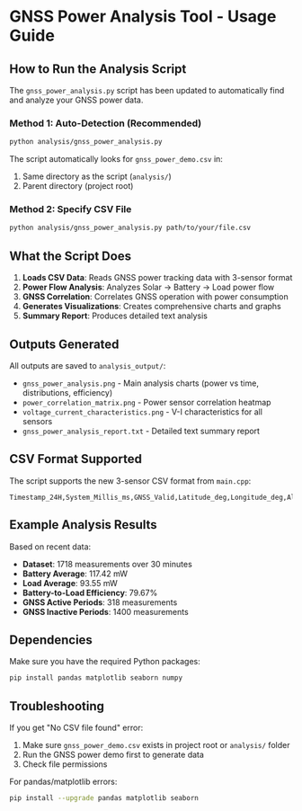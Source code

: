 # GNSS Power Analysis Tool - Usage Guide

## How to Run the Analysis Script

The `gnss_power_analysis.py` script has been updated to automatically find and analyze your GNSS power data.

### Method 1: Auto-Detection (Recommended)
```bash
python analysis/gnss_power_analysis.py
```

The script automatically looks for `gnss_power_demo.csv` in:
1. Same directory as the script (`analysis/`)
2. Parent directory (project root)

### Method 2: Specify CSV File
```bash
python analysis/gnss_power_analysis.py path/to/your/file.csv
```

## What the Script Does

1. **Loads CSV Data**: Reads GNSS power tracking data with 3-sensor format
2. **Power Flow Analysis**: Analyzes Solar → Battery → Load power flow
3. **GNSS Correlation**: Correlates GNSS operation with power consumption
4. **Generates Visualizations**: Creates comprehensive charts and graphs
5. **Summary Report**: Produces detailed text analysis

## Outputs Generated

All outputs are saved to `analysis_output/`:

- `gnss_power_analysis.png` - Main analysis charts (power vs time, distributions, efficiency)
- `power_correlation_matrix.png` - Power sensor correlation heatmap
- `voltage_current_characteristics.png` - V-I characteristics for all sensors
- `gnss_power_analysis_report.txt` - Detailed text summary report

## CSV Format Supported

The script supports the new 3-sensor CSV format from `main.cpp`:
```
Timestamp_24H,System_Millis_ms,GNSS_Valid,Latitude_deg,Longitude_deg,Altitude_m,Satellites_Used,HDOP,Fix_Type,Solar_Voltage_V,Solar_Current_mA,Solar_Power_mW,Battery_Voltage_V,Battery_Current_mA,Battery_Power_mW,Load_Voltage_V,Load_Current_mA,Load_Power_mW,GNSS_Power_Est_mW,System_Efficiency_pct
```

## Example Analysis Results

Based on recent data:
- **Dataset**: 1718 measurements over 30 minutes
- **Battery Average**: 117.42 mW
- **Load Average**: 93.55 mW  
- **Battery-to-Load Efficiency**: 79.67%
- **GNSS Active Periods**: 318 measurements
- **GNSS Inactive Periods**: 1400 measurements

## Dependencies

Make sure you have the required Python packages:
```bash
pip install pandas matplotlib seaborn numpy
```

## Troubleshooting

If you get "No CSV file found" error:
1. Make sure `gnss_power_demo.csv` exists in project root or `analysis/` folder
2. Run the GNSS power demo first to generate data
3. Check file permissions

For pandas/matplotlib errors:
```bash
pip install --upgrade pandas matplotlib seaborn
``` 
